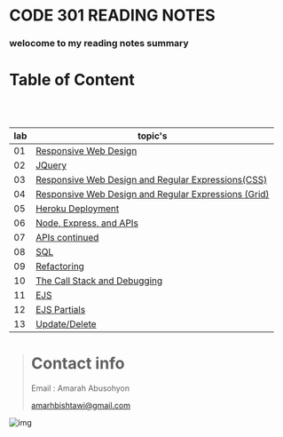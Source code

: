# CODE 301 READING NOTES

### welocome to my reading notes summary

# Table of Content

<br><br>

| lab | topic's                                                                                                                                                            |
| --- | ------------------------------------------------------------------------------------------------------------------------------------------------------------------ |
| 01  | [Responsive Web Design](https://amarh-ayman.github.io/reading-notes/Code%20301%20-%20Intermediate%20Software%20Development/read_01)                                |
| 02  | [JQuery](https://amarh-ayman.github.io/reading-notes/Code%20301%20-%20Intermediate%20Software%20Development/read_02)                                               |
| 03  | [Responsive Web Design and Regular Expressions(CSS)](https://amarh-ayman.github.io/reading-notes/Code%20301%20-%20Intermediate%20Software%20Development/read_03)   |
| 04  | [Responsive Web Design and Regular Expressions (Grid)](https://amarh-ayman.github.io/reading-notes/Code%20301%20-%20Intermediate%20Software%20Development/read_04) |
| 05  | [Heroku Deployment](https://amarh-ayman.github.io/reading-notes/Code%20301%20-%20Intermediate%20Software%20Development/read_05)                                    |
| 06  | [ Node, Express, and APIs](https://amarh-ayman.github.io/reading-notes/Code%20301%20-%20Intermediate%20Software%20Development/read_06)                             |
| 07  | [ APIs continued](https://amarh-ayman.github.io/reading-notes/Code%20301%20-%20Intermediate%20Software%20Development/read_07)                                      |
| 08  | [ SQL](https://amarh-ayman.github.io/reading-notes/Code%20301%20-%20Intermediate%20Software%20Development/read_08)                                                 |
| 09  | [ Refactoring](https://amarh-ayman.github.io/reading-notes/Code%20301%20-%20Intermediate%20Software%20Development/read_09)                                         |
| 10  | [ The Call Stack and Debugging](https://amarh-ayman.github.io/reading-notes/Code%20301%20-%20Intermediate%20Software%20Development/read_10)                        |
| 11  | [ EJS](https://amarh-ayman.github.io/reading-notes/Code%20301%20-%20Intermediate%20Software%20Development/read_11)                                                 |
| 12  | [EJS Partials](https://amarh-ayman.github.io/reading-notes/Code%20301%20-%20Intermediate%20Software%20Development/read_12)                                         |
| 13  | [Update/Delete](https://amarh-ayman.github.io/reading-notes/Code%20301%20-%20Intermediate%20Software%20Development/read_13)                                        |

> # Contact info
>
> Email : Amarah Abusohyon
>
> amarhbishtawi@gmail.com

![img](https://toppng.com/public/uploads/preview/bamboo-drawing-chibi-nerd-cute-chibi-girl-11563052039ttzlbsjyxj.png)
